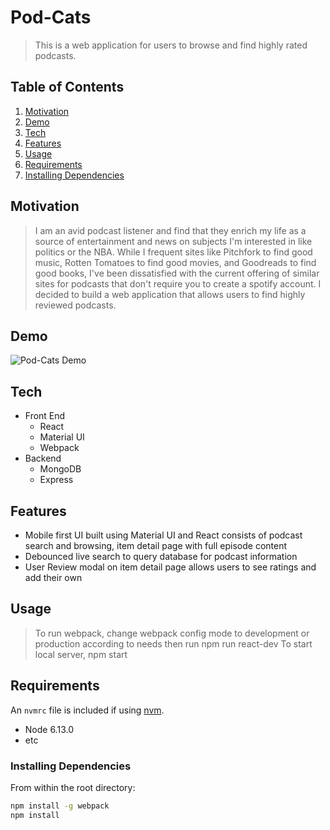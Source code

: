 # Pod-Cats

> This is a web application for users to browse and find highly rated podcasts. 

## Table of Contents
1. [Motivation](#Demo)
1. [Demo](#Demo)
1. [Tech](#Tech)
1. [Features](#Features)
1. [Usage](#Usage)
1. [Requirements](#requirements)
1. [Installing Dependencies](#installing-dependencies)

## Motivation
> I am an avid podcast listener and find that they enrich my life as a source of entertainment and news on subjects I'm interested in like politics or the NBA. While I frequent sites like Pitchfork to find good music, Rotten Tomatoes to find good movies, and Goodreads to find good books, I've been dissatisfied with the current offering of similar sites for podcasts that don't require you to create a spotify account. I decided to build a web application that allows users to find highly reviewed podcasts. 
## Demo
![Pod-Cats Demo](https://remy-sdc-images.s3-us-west-2.amazonaws.com/final_605b77f2da095f0069920491_890738.gif)

## Tech
* Front End
  * React
  * Material UI
  * Webpack
* Backend
  * MongoDB
  * Express

## Features
* Mobile first UI built using Material UI and React consists of podcast search and browsing, item detail page with full episode content
* Debounced live search to query database for podcast information
* User Review modal on item detail page allows users to see ratings and add their own 

## Usage

> To run webpack, change webpack config mode to development or production according to needs then run
  npm run react-dev
> To start local server, npm start

## Requirements

An `nvmrc` file is included if using [nvm](https://github.com/creationix/nvm).

- Node 6.13.0
- etc

### Installing Dependencies

From within the root directory:

```sh
npm install -g webpack
npm install
```

